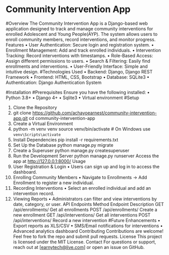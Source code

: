 # Community Intervention App

#Overview
The Community Intervention App is a Django-based web application designed to track and manage community interventions for enrolled Adolescent and Young People(AYP). The system allows users to enroll community members, record interventions, and monitor progress.
Features
• User Authentication: Secure login and registration system.
• Enrollment Management: Add and track enrolled individuals.
• Intervention Tracking: Record interventions with timestamps.
• Role-Based Access: Assign different permissions to users.
• Search & Filtering: Easily find enrollments and interventions.
• User-Friendly Interface: Simple and intuitive design.
#Technologies Used
• Backend: Django, Django REST Framework
• Frontend: HTML, CSS, Bootstrap
• Database: SQLite3
• Authentication: Django Authentication System

#Installation
#Prerequisites
Ensure you have the following installed:
• Python 3.8+
• Django 4+
• Sqlite3
• Virtual environment
#Setup

1. Clone the Repository
2. git clone https://github.com/achayoearnest/community-intervention-app.git
   cd community-intervention-app
3. Create a Virtual Environment
4. python -m venv venv
   source venv/bin/activate # On Windows use `venv\Scripts\activate`
5. Install Dependencies
   pip install -r requirements.txt
6. Set Up the Database
   python manage.py migrate
7. Create a Superuser
   python manage.py createsuperuser
8. Run the Development Server
   python manage.py runserver
   Access the app at http://127.0.0.1:8000/
   Usage
9. User Registration & Login
   • Users can sign up and log in to access the dashboard.
10. Enrolling Community Members
    • Navigate to Enrollments → Add Enrollment to register a new individual.
11. Recording Interventions
    • Select an enrolled individual and add an intervention record.
12. Viewing Reports
    • Administrators can filter and view interventions by date, category, or user.
    API Endpoints
    Method Endpoint Description
    GET /api/enrollments/ Get all enrollments
    POST /api/enrollments/ Create a new enrollment
    GET /api/interventions/ Get all interventions
    POST /api/interventions/ Record a new intervention
    #Future Enhancements
    • Export reports as XLS/CSV
    • SMS/Email notifications for interventions
    • Advanced analytics dashboard
    Contributing
    Contributions are welcome! Feel free to fork the repo and submit pull requests.
    License
    This project is licensed under the MIT License.
    Contact
    For questions or support, reach out at [earnytech@live.com] or open an issue on GitHub.

